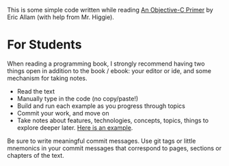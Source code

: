 This is some simple code written while reading <a href="https://speakerdeck.com/rubymaverick/objective-c-primer-ft-mr-higgie">An Objective-C Primer</a> by Eric Allam (with help from Mr. Higgie).

For Students
==================

When reading a programming book, I strongly recommend having two things open in addition to the book / ebook: your editor or ide, and some mechanism for taking notes.

* Read the text
* Manually type in the code (no copy/paste!)
* Build and run each example as you progress through topics
* Commit your work, and move on
* Take notes about features, technologies, concepts, topics, things to explore deeper later. <a href="https://www.evernote.com/shard/s63/sh/fb8e4014-d9b6-43f5-8013-681ff50e5e46/4dcfa8acbd06c6b1ded13b23bfc45eb1">Here is an example</a>.

Be sure to write meaningful commit messages. Use git tags or little mnemonics in your commit messages that correspond to pages, sections or chapters of the text.

